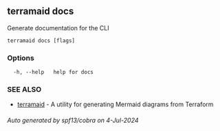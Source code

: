 ## terramaid docs

Generate documentation for the CLI

```
terramaid docs [flags]
```

### Options

```
  -h, --help   help for docs
```

### SEE ALSO

* [terramaid](terramaid.md)	 - A utility for generating Mermaid diagrams from Terraform

###### Auto generated by spf13/cobra on 4-Jul-2024
